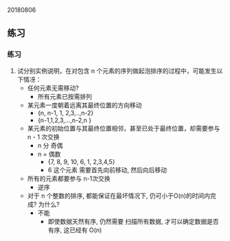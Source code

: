 20180806

## 练习

### 练习
1. 试分别实例说明，在对包含 n 个元素的序列做起泡排序的过程中，可能发生以下情冴：
    - 任何元素无需移动?
        - 所有元素已按需排列
    - 某元素一度朝着远离其最终位置的方向移动
        - {n, n-1, 1, 2,3,..,n-2}
        - {n-1,1,2,3,...,n-2,n }
    - 某元素的初始位置与其最终位置相邻，甚至已处于最终位置，却需要参与 n - 1 次交换
        - n 分 奇偶
        - n = 偶数
            - {7, 8, 9, 10, 6, 1, 2,3,4,5}
            - 6 这个元素 需要首先向前移动, 然后向后移动
    - 所有的元素都要参与 n-1次交换
        - 逆序
    - 对于 n 个整数的排序, 都能保证在最坏情况下, 仍可小于O(n)的时间内完成? 为什么?
        - 不能
            - 即使数据天然有序, 仍然需要 扫描所有数据, 才可以确定数据是否有序, 这已经有 O(n)
            